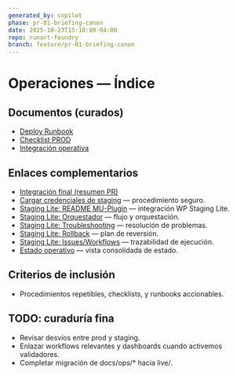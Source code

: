 ```yaml
---
generated_by: copilot
phase: pr-01-briefing-canon
date: 2025-10-23T15:10:00-04:00
repo: runart-foundry
branch: feature/pr-01-briefing-canon
---
```


# Operaciones — Índice

## Documentos (curados)
- [Deploy Runbook](./DEPLOY_RUNBOOK.md)
- [Checklist PROD](./DEPLOY_PROD_CHECKLIST.md)
- [Integración operativa](./integracion_operativa.md)

## Enlaces complementarios
- [Integración final (resumen PR)](../../PR_INTEGRATION_FINAL.md)
- [Cargar credenciales de staging](../../ops/load_staging_credentials.md) — procedimiento seguro.
- [Staging Lite: README MU-Plugin](../../integration_wp_staging_lite/README_MU_PLUGIN.md) — integración WP Staging Lite.
- [Staging Lite: Orquestador](../../integration_wp_staging_lite/ORQUESTADOR_DE_INTEGRACION.md) — flujo y orquestación.
- [Staging Lite: Troubleshooting](../../integration_wp_staging_lite/TROUBLESHOOTING.md) — resolución de problemas.
- [Staging Lite: Rollback](../../integration_wp_staging_lite/ROLLBACK_PLAN.md) — plan de reversión.
- [Staging Lite: Issues/Workflows](../../integration_wp_staging_lite/ISSUES_WORKFLOWS.md) — trazabilidad de ejecución.
- [Estado operativo](./status_overview.md) — vista consolidada de estado.

## Criterios de inclusión
- Procedimientos repetibles, checklists, y runbooks accionables.

## TODO: curaduría fina
- Revisar desvíos entre prod y staging.
- Enlazar workflows relevantes y dashboards cuando activemos validadores.
- Completar migración de docs/ops/* hacia live/.

